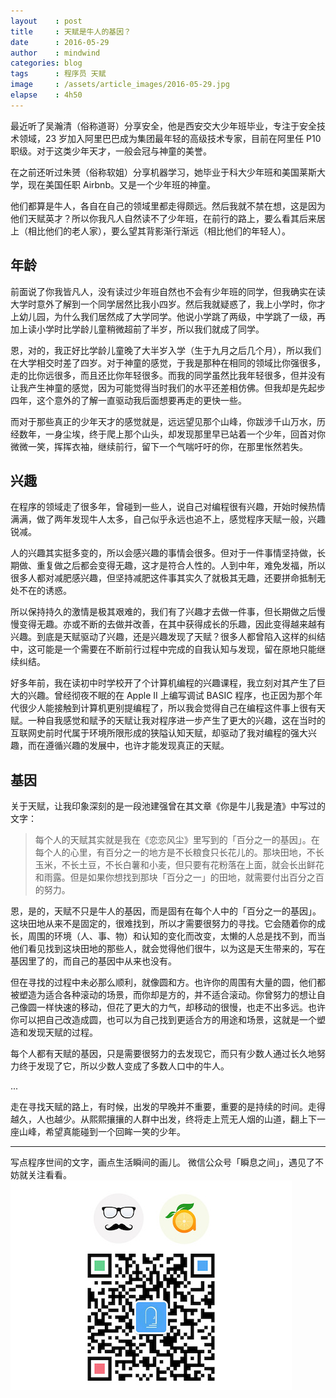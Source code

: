 ```yaml
---
layout    : post
title     : 天赋是牛人的基因？
date      : 2016-05-29
author    : mindwind
categories: blog
tags      : 程序员 天赋
image     : /assets/article_images/2016-05-29.jpg
elapse    : 4h50
---
```



最近听了吴瀚清（俗称道哥）分享安全，他是西安交大少年班毕业，专注于安全技术领域，23 岁加入阿里巴巴成为集团最年轻的高级技术专家，目前在阿里任 P10 职级。对于这类少年天才，一般会冠与神童的美誉。

在之前还听过朱赟（俗称软姐）分享机器学习，她毕业于科大少年班和美国莱斯大学，现在美国任职 Airbnb。又是一个少年班的神童。

他们都算是牛人，各自在自己的领域里都走得颇远。然后我就不禁在想，这是因为他们天赋英才？所以你我凡人自然读不了少年班，在前行的路上，要么看其后来居上（相比他们的老人家），要么望其背影渐行渐远（相比他们的年轻人）。


## 年龄
前面说了你我皆凡人，没有读过少年班自然也不会有少年班的同学，但我确实在读大学时意外了解到一个同学居然比我小四岁。然后我就疑惑了，我上小学时，你才上幼儿园，为什么我们居然成了大学同学。他说小学跳了两级，中学跳了一级，再加上读小学时比学龄儿童稍微超前了半岁，所以我们就成了同学。

恩，对的，我正好比学龄儿童晚了大半岁入学（生于九月之后几个月），所以我们在大学相交时差了四岁。对于神童的感觉，于我是那种在相同的领域比你强很多，走的比你远很多，而且还比你年轻很多。而我的同学虽然比我年轻很多，但并没有让我产生神童的感觉，因为可能觉得当时我们的水平还差相仿佛。但我却是先起步四年，这个意外的了解一直驱动我后面想要再走的更快一些。

而对于那些真正的少年天才的感觉就是，远远望见那个山峰，你跋涉千山万水，历经数年，一身尘埃，终于爬上那个山头，却发现那里早已站着一个少年，回首对你微微一笑，挥挥衣袖，继续前行，留下一个气喘吁吁的你，在那里怅然若失。


## 兴趣
在程序的领域走了很多年，曾碰到一些人，说自己对编程很有兴趣，开始时候热情满满，做了两年发现牛人太多，自己似乎永远也追不上，感觉程序天赋一般，兴趣锐减。

人的兴趣其实挺多变的，所以会感兴趣的事情会很多。但对于一件事情坚持做，长期做、重复做之后都会变得无趣，这才是符合人性的。人到中年，难免发福，所以很多人都对减肥感兴趣，但坚持减肥这件事其实久了就极其无趣，还要拼命抵制无处不在的诱惑。

所以保持持久的激情是极其艰难的，我们有了兴趣才去做一件事，但长期做之后慢慢变得无趣。亦或不断的去做并改善，在其中获得成长的乐趣，因此变得越来越有兴趣。到底是天赋驱动了兴趣，还是兴趣发现了天赋？很多人都曾陷入这样的纠结中，这可能是一个需要在不断前行过程中完成的自我认知与发现，留在原地只能继续纠结。

好多年前，我在读初中时学校开了个计算机编程的兴趣课程，我立刻对其产生了巨大的兴趣。曾经彻夜不眠的在 Apple II 上编写调试 BASIC 程序，也正因为那个年代很少人能接触到计算机更别提编程了，所以我会觉得自己在编程这件事上很有天赋。一种自我感觉和赋予的天赋让我对程序进一步产生了更大的兴趣，这在当时的互联网史前时代属于环境所限形成的狭隘认知天赋，却驱动了我对编程的强大兴趣，而在遵循兴趣的发展中，也许才能发现真正的天赋。


## 基因
关于天赋，让我印象深刻的是一段池建强曾在其文章《你是牛儿我是渣》中写过的文字：

  > 每个人的天赋其实就是我在《恋恋风尘》里写到的「百分之一的基因」。在每个人的心里，有百分之一的地方是不长粮食只长花儿的。那块田地，不长玉米，不长土豆，不长白薯和小麦，但只要有花粉落在上面，就会长出鲜花和雨露。但是如果你想找到那块「百分之一」的田地，就需要付出百分之百的努力。

恩，是的，天赋不只是牛人的基因，而是固有在每个人中的「百分之一的基因」。这块田地从来不是固定的，很难找到，所以才需要很努力的寻找。它会随着你的成长，周围的环境（人、事、物）和认知的变化而改变，太懒的人总是找不到，而当他们看见找到这块田地的那些人，就会觉得他们很牛，以为这是天生带来的，写在基因里了的，而自己的基因中从来也没有。

但在寻找的过程中未必那么顺利，就像圆和方。也许你的周围有大量的圆，他们都被塑造为适合各种滚动的场景，而你却是方的，并不适合滚动。你曾努力的想让自己像圆一样快速的移动，但花了更大的力气，却移动的很慢，也走不出多远。也许你可以把自己改造成圆，也可以为自己找到更适合方的用途和场景，这就是一个塑造和发现天赋的过程。

每个人都有天赋的基因，只是需要很努力的去发现它，而只有少数人通过长久地努力终于发现了它，所以少数人变成了多数人口中的牛人。

...

走在寻找天赋的路上，有时候，出发的早晚并不重要，重要的是持续的时间。走得越久，人也越少。从熙熙攘攘的人群中出发，终将走上荒无人烟的山道，翻上下一座山峰，希望真能碰到一个回眸一笑的少年。


---
写点程序世间的文字，画点生活瞬间的画儿。
微信公众号「瞬息之间」，遇见了不妨就关注看看。
![](/assets/images/qrcode_wechat_avatar.jpg)
